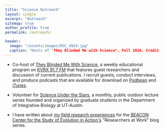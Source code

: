 ```yaml
---
title: "Science Outreach"
layout: single
excerpt: "Outreach"
sitemap: true
author_profile: true
permalink: /outreach/

header:
  image: "/assets/images/DSC_4924.jpg"
  caption: "Hosts of "They Blinded Me with Science", Fall 2016. Credit: Ian M. Wright"
---
```


- Co-host of [They Blinded Me With Science](https://www.facebook.com/tbmwskvrx), a weekly educational program on [KVRX 91.7 FM](http://kvrx.org/) that features guest researchers and discussion of current publications. I recruit guests, conduct interviews, and produce podcasts that are available for download on [Podbean](http://tbmws.podbean.com/) and [iTunes](https://itunes.apple.com/us/podcast/they-blinded-me-with-science/id908731079?mt=2). 

- Volunteer for [Science Under the Stars](https://scienceunderthestars.org/), a monthly, public outdoor lecture series founded and organized by graduate students in the Department of Integrative Biology at UT-Austin.

- I have written about [my field research experiences](https://www3.beacon-center.org/blog/2016/03/14/how-lemur-social-networks-shape-microbial-transmission/) for the [BEACON Center for the Study of Evolution in Action's](https://www3.beacon-center.org/) "Researchers at Work" blog series. 
